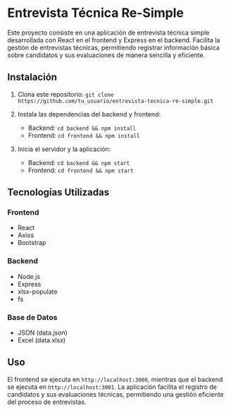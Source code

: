 # Entrevista Técnica Re-Simple

Este proyecto consiste en una aplicación de entrevista técnica simple desarrollada con React en el frontend y Express en el backend. Facilita la gestión de entrevistas técnicas, permitiendo registrar información básica sobre candidatos y sus evaluaciones de manera sencilla y eficiente.

## Instalación

1. Clona este repositorio: `git clone https://github.com/tu_usuario/entrevista-tecnica-re-simple.git`
2. Instala las dependencias del backend y frontend:

   - Backend: `cd backend && npm install`
   - Frontend: `cd frontend && npm install`

3. Inicia el servidor y la aplicación:

   - Backend: `cd backend && npm start`
   - Frontend: `cd frontend && npm start`

## Tecnologías Utilizadas

### Frontend
- React
- Axios
- Bootstrap

### Backend
- Node.js
- Express
- xlsx-populate
- fs

### Base de Datos
- JSON (data.json)
- Excel (data.xlsx)

## Uso

El frontend se ejecuta en `http://localhost:3000`, mientras que el backend se ejecuta en `http://localhost:3001`. La aplicación facilita el registro de candidatos y sus evaluaciones técnicas, permitiendo una gestión eficiente del proceso de entrevistas.
